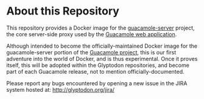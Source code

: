 
About this Repository
=====================

This repository provides a Docker image for the
[guacamole-server](https://github.com/glyptodon/guacamole-server/) project, the
core server-side proxy used by the [Guacamole web application](http://guac-dev.org/).

Although intended to become the officially-maintained Docker image for the
guacamole-server portion of the [Guacamole project](http://guac-dev.org/), this
is our first adventure into the world of Docker, and is thus experimental. Once
it proves itself, this will be adopted within the Glyptodon repositories, and
become part of each Guacamole release, not to mention officially-documented.

Please report any bugs encountered by opening a new issue in the JIRA system
hosted at: http://glyptodon.org/jira/


